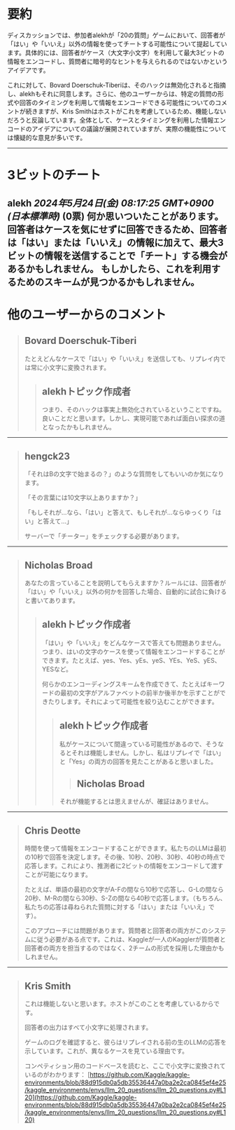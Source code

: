 # 要約 
ディスカッションでは、参加者alekhが「20の質問」ゲームにおいて、回答者が「はい」や「いいえ」以外の情報を使ってチートする可能性について提起しています。具体的には、回答者がケース（大文字小文字）を利用して最大3ビットの情報をエンコードし、質問者に暗号的なヒントを与えられるのではないかというアイデアです。

これに対して、Bovard Doerschuk-Tiberiは、そのハックは無効化されると指摘し、alekhもそれに同意します。さらに、他のユーザーからは、特定の質問の形式や回答のタイミングを利用して情報をエンコードできる可能性についてのコメントが続きますが、Kris Smithはホストがこれを考慮しているため、機能しないだろうと反論しています。全体として、ケースとタイミングを利用した情報エンコードのアイデアについての議論が展開されていますが、実際の機能性については懐疑的な意見が多いです。

---
# 3ビットのチート
**alekh** *2024年5月24日(金) 08:17:25 GMT+0900 (日本標準時)* (0票)
何か思いついたことがあります。回答者はケースを気にせずに回答できるため、回答者は「はい」または「いいえ」の情報に加えて、最大3ビットの情報を送信することで「チート」する機会があるかもしれません。
もしかしたら、これを利用するためのスキームが見つかるかもしれません。
---
# 他のユーザーからのコメント
> ## Bovard Doerschuk-Tiberi
> 
> たとえどんなケースで「はい」や「いいえ」を送信しても、リプレイ内では常に小文字に変換されます。
> 
> > ## alekhトピック作成者
> > 
> > つまり、そのハックは事実上無効化されているということですね。良いことだと思います。しかし、実現可能であれば面白い探求の道となったかもしれません。
> > 
> > 
---
> ## hengck23
> 
> 「それはBの文字で始まるの？」のような質問をしてもいいのか気になります。
> 
> 「その言葉には10文字以上ありますか？」
> 
> 「もしそれが…なら、「はい」と答えて、もしそれが…ならゆっくり「はい」と答えて…」
> 
> サーバーで「チーター」をチェックする必要があります。
> 
> 
---
> ## Nicholas Broad
> 
> あなたの言っていることを説明してもらえますか？ルールには、回答者が「はい」や「いいえ」以外の何かを回答した場合、自動的に試合に負けると書いてあります。
> 
> > ## alekhトピック作成者
> > 
> > 「はい」や「いいえ」をどんなケースで答えても問題ありません。つまり、はいの文字のケースを使って情報をエンコードすることができます。たとえば、yes、Yes、yEs、yeS、YEs、YeS、yES、YESなど。
> > 
> > 何らかのエンコーディングスキームを作成できて、たとえばキーワードの最初の文字がアルファベットの前半か後半かを示すことができたりします。それによって可能性を絞り込むことができます。
> > 
> > 
> > > ## alekhトピック作成者
> > > 
> > > 私がケースについて間違っている可能性があるので、そうなるとそれは機能しません。しかし、私はリプレイで「はい」と「Yes」の両方の回答を見たことがあると思いました。
> > > 
> > > 
> > > > ## Nicholas Broad
> > > > 
> > > それが機能するとは思えませんが、確証はありません。
> > > 
> > > 
---
> ## Chris Deotte
> 
> 時間を使って情報をエンコードすることができます。私たちのLLMは最初の10秒で回答を決定します。その後、10秒、20秒、30秒、40秒の時点で応答します。これにより、推測者に2ビットの情報をエンコードして渡すことが可能になります。
> 
> たとえば、単語の最初の文字がA-Fの間なら10秒で応答し、G-Lの間なら20秒、M-Rの間なら30秒、S-Zの間なら40秒で応答します。（もちろん、私たちの応答は尋ねられた質問に対する「はい」または「いいえ」です）。
> 
> このアプローチには問題があります。質問者と回答者の両方がこのシステムに従う必要がある点です。これは、Kaggleが一人のKagglerが質問者と回答者の両方を担当するのではなく、2チームの形式を採用した理由かもしれません。
> 
> 
---
> ## Kris Smith
> 
> これは機能しないと思います。ホストがこのことを考慮しているからです。
> 
> 回答者の出力はすべて小文字に処理されます。
> 
> ゲームのログを確認すると、彼らはリプレイされる前の生のLLMの応答を示しています。これが、異なるケースを見ている理由です。
> 
> コンペティション用のコードベースを読むと、ここで小文字に変換されているのがわかります：
> [https://github.com/Kaggle/kaggle-environments/blob/88d915db0a5db35536447a0ba2e2ca0845ef4e25/kaggle_environments/envs/llm_20_questions/llm_20_questions.py#L120](https://github.com/Kaggle/kaggle-environments/blob/88d915db0a5db35536447a0ba2e2ca0845ef4e25/kaggle_environments/envs/llm_20_questions/llm_20_questions.py#L120)
